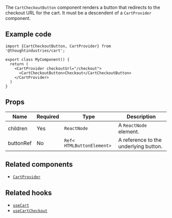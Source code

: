 The `CartCheckoutButton` component renders a button that redirects to the checkout URL for the cart. It must be a descendent of a `CartProvider` component.

## Example code

```tsx
import {CartCheckoutButton, CartProvider} from '@thoughtindustries/cart';

export class MyComponent() {
  return (
    <CartProvider checkoutUrl="/checkout">
      <CartCheckoutButton>Checkout</CartCheckoutButton>
    </CartProvider>
  )
}
```

## Props

| Name        | Required | Type                   | Description            |
| ----------- | -------- | ---------------------- | ---------------------- |
| children    | Yes      | <code>ReactNode</code> | A `ReactNode` element. |
| buttonRef   | No       | <code>Ref<<wbr>HTMLButtonElement<wbr>> </code>                | A reference to the underlying button. |

## Related components

- [`CartProvider`](./cart-provider.md)

## Related hooks

- [`useCart`](./docs/use-cart.md)
- [`useCartCheckout`](./docs/use-cart-checkout.md)
